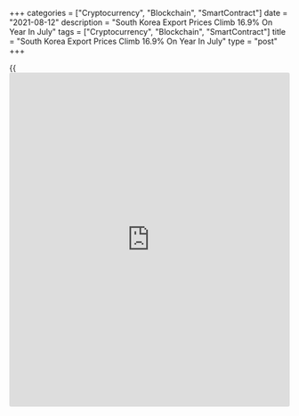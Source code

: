 +++
categories = ["Cryptocurrency", "Blockchain", "SmartContract"]
date = "2021-08-12"
description = "South Korea Export Prices Climb 16.9% On Year In July"
tags = ["Cryptocurrency", "Blockchain", "SmartContract"]
title = "South Korea Export Prices Climb 16.9% On Year In July"
type = "post"
+++

{{<iframe id="large-banner" src="https://www.bounty.group/#slide=18.0" width="100%" height="600" scrolling="no" style="border: 0px solid rgb(216, 221, 230); border-radius: 3px;">}}

Export prices in South Korea jumped 16.9 percent on year in July, the
Bank of Korea said on Friday - accelerating from the 13.0 percent
increase in June.

Individually, export prices of agricultural, forestry and marine
products gained 6.1 percent on year and manufacturing products jumped
17.0 percent.

Import prices spiked an annual 19.2 percent, up from 14.4 percent in the
previous month.

Individually, import prices of raw materials skyrocketed 47.5 percent on
year, while intermediate goods were up 16.6 percent, capital goods fell
2.9 percent and consumer goods rose 0.1 percent.

On a monthly basis, export prices gained 3.5 percent and export prices
rose 3.3 percent.

For comments and feedback [contact](https://www.playgroundfx.com/contact/): editorial@rtt[news](https://www.letsplayfx.com/blog/forex-news-website/).com

[Economic News][1]

 **What parts of the world are seeing the best (and worst) economic
performances lately? Click[here][2] to check out our [Econ Scorecard][2]
and find out! See up-to-the-moment [ranking](https://www.playgroundfx.com/blog/crypto-exchange-ranking/)s for the best and worst
performers in [GDP][3], [unemployment rate][4], [inflation][5] and much
more.**

   1. www.rtt[news](https://www.letsplayfx.com/blog/forex-news-website/).com/Content/EconomicNews.aspx
   2. www.rtt[news](https://www.letsplayfx.com/blog/forex-news-website/).com/economic-scorecard/world-rank/industrial-production/highest-performance.aspx
   3. www.rtt[news](https://www.letsplayfx.com/blog/forex-news-website/).com/economic-scorecard/world-rank/GDP/highest-performance.aspx
   4. www.rtt[news](https://www.letsplayfx.com/blog/forex-news-website/).com/economic-scorecard/world-rank/unemployment-rate/lowest-performance.aspx
   5. www.rtt[news](https://www.letsplayfx.com/blog/forex-news-website/).com/economic-scorecard/world-rank/CPI/highest-performance.aspx